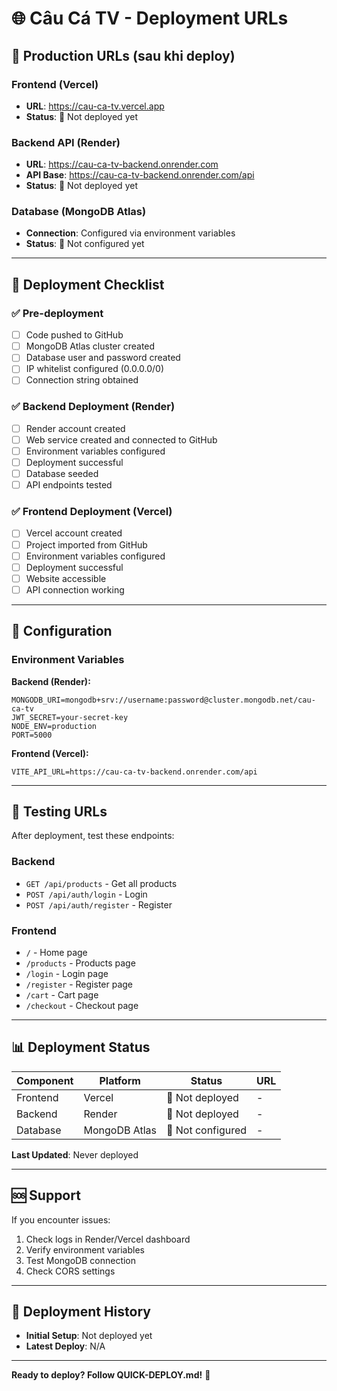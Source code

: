 # 🌐 Câu Cá TV - Deployment URLs

## 🔗 Production URLs (sau khi deploy)

### Frontend (Vercel)
- **URL**: https://cau-ca-tv.vercel.app
- **Status**: 🔴 Not deployed yet

### Backend API (Render)
- **URL**: https://cau-ca-tv-backend.onrender.com
- **API Base**: https://cau-ca-tv-backend.onrender.com/api
- **Status**: 🔴 Not deployed yet

### Database (MongoDB Atlas)
- **Connection**: Configured via environment variables
- **Status**: 🔴 Not configured yet

---

## 📝 Deployment Checklist

### ✅ Pre-deployment
- [ ] Code pushed to GitHub
- [ ] MongoDB Atlas cluster created
- [ ] Database user and password created
- [ ] IP whitelist configured (0.0.0.0/0)
- [ ] Connection string obtained

### ✅ Backend Deployment (Render)
- [ ] Render account created
- [ ] Web service created and connected to GitHub
- [ ] Environment variables configured
- [ ] Deployment successful
- [ ] Database seeded
- [ ] API endpoints tested

### ✅ Frontend Deployment (Vercel)
- [ ] Vercel account created
- [ ] Project imported from GitHub
- [ ] Environment variables configured
- [ ] Deployment successful
- [ ] Website accessible
- [ ] API connection working

---

## 🔧 Configuration

### Environment Variables

**Backend (Render):**
```
MONGODB_URI=mongodb+srv://username:password@cluster.mongodb.net/cau-ca-tv
JWT_SECRET=your-secret-key
NODE_ENV=production
PORT=5000
```

**Frontend (Vercel):**
```
VITE_API_URL=https://cau-ca-tv-backend.onrender.com/api
```

---

## 🧪 Testing URLs

After deployment, test these endpoints:

### Backend
- `GET /api/products` - Get all products
- `POST /api/auth/login` - Login
- `POST /api/auth/register` - Register

### Frontend
- `/` - Home page
- `/products` - Products page
- `/login` - Login page
- `/register` - Register page
- `/cart` - Cart page
- `/checkout` - Checkout page

---

## 📊 Deployment Status

| Component | Platform | Status | URL |
|-----------|----------|--------|-----|
| Frontend | Vercel | 🔴 Not deployed | - |
| Backend | Render | 🔴 Not deployed | - |
| Database | MongoDB Atlas | 🔴 Not configured | - |

**Last Updated**: Never deployed

---

## 🆘 Support

If you encounter issues:
1. Check logs in Render/Vercel dashboard
2. Verify environment variables
3. Test MongoDB connection
4. Check CORS settings

---

## 📅 Deployment History

- **Initial Setup**: Not deployed yet
- **Latest Deploy**: N/A

---

**Ready to deploy? Follow QUICK-DEPLOY.md!** 🚀
